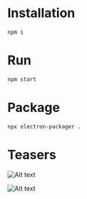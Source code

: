 # Installation
```
npm i
```

# Run
```
npm start
```

# Package
```
npx electron-packager .
```

# Teasers
![Alt text](https://github.com/LilliousDev/ElectronJSTemplate/blob/main/src/www/img/teaser.png?raw=true)

![Alt text](https://github.com/LilliousDev/ElectronJSTemplate/blob/main/src/www/img/teaser2.png?raw=true)
